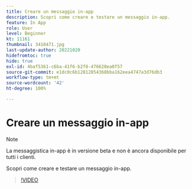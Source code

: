 ```yaml
---
title: Creare un messaggio in-app
description: Scopri come creare e testare un messaggio in-app.
feature: In App
role: User
level: Beginner
kt: 11161
thumbnail: 3410471.jpg
last-update-author: 20221020
hidefromtoc: true
hide: true
exl-id: 4baf5361-c6ba-41f6-b2f8-476620ea0f57
source-git-commit: e1dc0c6b12812854368bba162eea4747a3d76db3
workflow-type: tm+mt
source-wordcount: '42'
ht-degree: 100%

---
```


# Creare un messaggio in-app

>[!NOTE]
> 
> La messaggistica in-app è in versione beta e non è ancora disponibile per tutti i clienti.

Scopri come creare e testare un messaggio in-app.

>[!VIDEO](https://video.tv.adobe.com/v/3410471?quality=12&learn=on)

